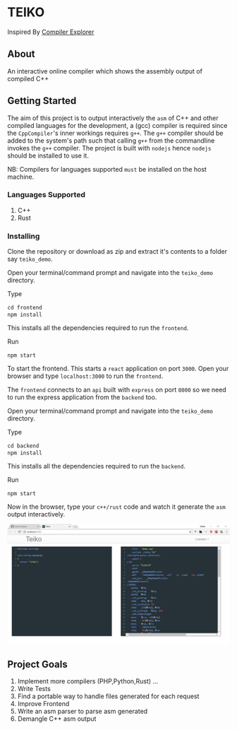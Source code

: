 # TEIKO

Inspired By [Compiler Explorer](https://godbolt.org)

## About

An interactive online compiler which shows the assembly output of compiled C++

## Getting Started

The aim of this project is to output interactively the `asm` of C++ and other compiled languages
for the development, a (gcc) compiler is required since the `CppCompiler`'s inner workings requires `g++`. The `g++` compiler should be added to the system's path such that calling `g++` from the commandline invokes the `g++` compiler. The project is built with `nodejs` hence `nodejs` should be installed to use it.

NB: Compilers for languages supported `must` be installed on the host machine.

### Languages Supported
1. C++
2. Rust 


### Installing

Clone the repository or download as zip and extract it's contents to a folder say `teiko_demo`.

Open your terminal/command prompt and navigate into the `teiko_demo` directory.

Type

```
cd frontend
npm install
```
This installs all the dependencies required to run the `frontend`.

Run
```
npm start 
```

To start the frontend. This starts a `react` application on port `3000`.
Open your browser and type `localhost:3000` to run the `frontend`.

The `frontend` connects to an `api` built with `express` on port `8000` so we need to run the express application from the `backend` too.

Open your terminal/command prompt and navigate into the `teiko_demo` directory.

Type

```
cd backend
npm install
```
This installs all the dependencies required to run the `backend`.

Run
```
npm start 
```

Now in the browser, type your `c++/rust` code and watch it generate the `asm` output interactively.

![C++ Demo](https://github.com/Norris1z/teiko/blob/master/images/c++.jpg)


## Project Goals

1. Implement more compilers (PHP,Python,Rust) ...
2. Write Tests
3. Find a portable way to handle files generated for each request
4. Improve Frontend
5. Write an asm parser to parse asm generated 
6. Demangle C++ asm output
